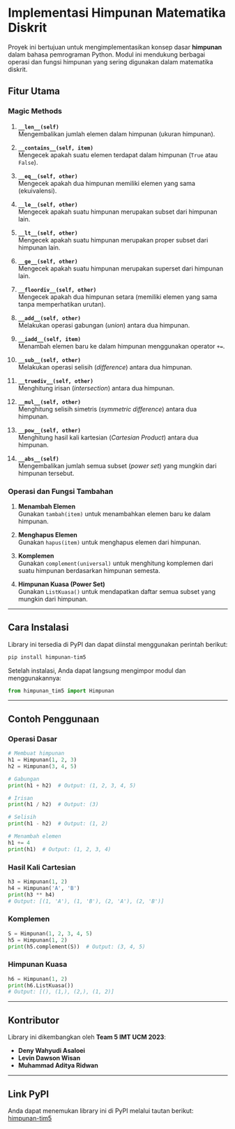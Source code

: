 # Implementasi Himpunan Matematika Diskrit

Proyek ini bertujuan untuk mengimplementasikan konsep dasar **himpunan** dalam bahasa pemrograman Python. Modul ini mendukung berbagai operasi dan fungsi himpunan yang sering digunakan dalam matematika diskrit.

## **Fitur Utama**

### **Magic Methods**

1. **`__len__(self)`**  
   Mengembalikan jumlah elemen dalam himpunan (ukuran himpunan).

2. **`__contains__(self, item)`**  
   Mengecek apakah suatu elemen terdapat dalam himpunan (`True` atau `False`).

3. **`__eq__(self, other)`**  
   Mengecek apakah dua himpunan memiliki elemen yang sama (ekuivalensi).

4. **`__le__(self, other)`**  
   Mengecek apakah suatu himpunan merupakan subset dari himpunan lain.

5. **`__lt__(self, other)`**  
   Mengecek apakah suatu himpunan merupakan proper subset dari himpunan lain.

6. **`__ge__(self, other)`**  
   Mengecek apakah suatu himpunan merupakan superset dari himpunan lain.

7. **`__floordiv__(self, other)`**  
   Mengecek apakah dua himpunan setara (memiliki elemen yang sama tanpa memperhatikan urutan).

8. **`__add__(self, other)`**  
   Melakukan operasi gabungan (_union_) antara dua himpunan.

9. **`__iadd__(self, item)`**  
   Menambah elemen baru ke dalam himpunan menggunakan operator `+=`.

10. **`__sub__(self, other)`**  
    Melakukan operasi selisih (_difference_) antara dua himpunan.

11. **`__truediv__(self, other)`**  
    Menghitung irisan (_intersection_) antara dua himpunan.

12. **`__mul__(self, other)`**  
    Menghitung selisih simetris (_symmetric difference_) antara dua himpunan.

13. **`__pow__(self, other)`**  
    Menghitung hasil kali kartesian (_Cartesian Product_) antara dua himpunan.

14. **`__abs__(self)`**  
    Mengembalikan jumlah semua subset (_power set_) yang mungkin dari himpunan tersebut.

### **Operasi dan Fungsi Tambahan**

1. **Menambah Elemen**  
   Gunakan `tambah(item)` untuk menambahkan elemen baru ke dalam himpunan.

2. **Menghapus Elemen**  
   Gunakan `hapus(item)` untuk menghapus elemen dari himpunan.

3. **Komplemen**  
   Gunakan `complement(universal)` untuk menghitung komplemen dari suatu himpunan berdasarkan himpunan semesta.

4. **Himpunan Kuasa (Power Set)**  
   Gunakan `ListKuasa()` untuk mendapatkan daftar semua subset yang mungkin dari himpunan.

---

## **Cara Instalasi**

Library ini tersedia di PyPI dan dapat diinstal menggunakan perintah berikut:

```bash
pip install himpunan-tim5
```

Setelah instalasi, Anda dapat langsung mengimpor modul dan menggunakannya:

```python
from himpunan_tim5 import Himpunan
```

---

## **Contoh Penggunaan**

### **Operasi Dasar**

```python
# Membuat himpunan
h1 = Himpunan(1, 2, 3)
h2 = Himpunan(3, 4, 5)

# Gabungan
print(h1 + h2)  # Output: (1, 2, 3, 4, 5)

# Irisan
print(h1 / h2)  # Output: (3)

# Selisih
print(h1 - h2)  # Output: (1, 2)

# Menambah elemen
h1 += 4
print(h1)  # Output: (1, 2, 3, 4)
```

### **Hasil Kali Cartesian**

```python
h3 = Himpunan(1, 2)
h4 = Himpunan('A', 'B')
print(h3 ** h4)
# Output: [(1, 'A'), (1, 'B'), (2, 'A'), (2, 'B')]
```

### **Komplemen**

```python
S = Himpunan(1, 2, 3, 4, 5)
h5 = Himpunan(1, 2)
print(h5.complement(S))  # Output: (3, 4, 5)
```

### **Himpunan Kuasa**

```python
h6 = Himpunan(1, 2)
print(h6.ListKuasa())
# Output: [(), (1,), (2,), (1, 2)]
```

---

## **Kontributor**

Library ini dikembangkan oleh **Team 5 IMT UCM 2023**:

- **Deny Wahyudi Asaloei**
- **Levin Dawson Wisan**
- **Muhammad Aditya Ridwan**

---

## **Link PyPI**

Anda dapat menemukan library ini di PyPI melalui tautan berikut:  
[himpunan-tim5](https://pypi.org/project/himpunan-tim5/)
